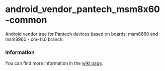 android_vendor_pantech_msm8x60-common
===================================
Android vendor tree for Pantech devices based on boards: msm8660 and msm8960  - cm-11.0 branch.

### Information
You can find more information in the [wiki page](https://github.com/PantechDevTeam/android_device_pantech_presto/wiki).
